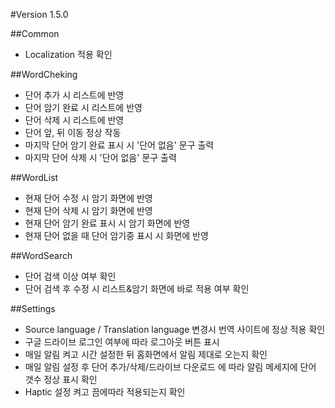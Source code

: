 #Version
1.5.0

##Common
- Localization 적용 확인

##WordCheking

- 단어 추가 시 리스트에 반영
- 단어 암기 완료 시 리스트에 반영
- 단어 삭제 시 리스트에 반영
- 단어 앞, 뒤 이동 정상 작동
- 마지막 단어 암기 완료 표시 시 '단어 없음' 문구 출력
- 마지막 단어 삭제 시 '단어 없음' 문구 출력 

##WordList

- 현재 단어 수정 시 암기 화면에 반영
- 현재 단어 삭제 시 암기 화면에 반영
- 현재 단어 암기 완료 표시 시 암기 화면에 반영
- 현재 단어 없을 때 단어 암기중 표시 시 화면에 반영

##WordSearch

- 단어 검색 이상 여부 확인
- 단어 검색 후 수정 시 리스트&암기 화면에 바로 적용 여부 확인

##Settings

- Source language / Translation language 변경시 번역 사이트에 정상 적용 확인
- 구글 드라이브 로그인 여부에 따라 로그아웃 버튼 표시
- 매일 알림 켜고 시간 설정한 뒤 홈화면에서 알림 제대로 오는지 확인
- 매일 알림 설정 후 단어 추가/삭제/드라이브 다운로드 에 따라 알림 메세지에 단어 갯수 정상 표시 확인
- Haptic 설정 켜고 끔에따라 적용되는지 확인 
